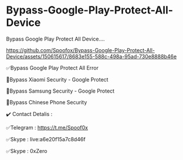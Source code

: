 # Bypass-Google-Play-Protect-All-Device
Bypass Google Play Protect All Device....



https://github.com/Spoofox/Bypass-Google-Play-Protect-All-Device/assets/150615617/8683e155-588c-498a-95ad-730e8888b46e




✅Bypass Google Play Protect All Error



🔴Bypass Xiaomi Security - Google Protect

🔴Bypass Samsung Security - Google Protect

🔴Bypass Chinese Phone Security

✔️ Contact Detalis :

✅Telegram : https://t.me/Spoof0x

✅Skype : live:a6e20f15a7c8d46f

✅Skype : 0xZero



